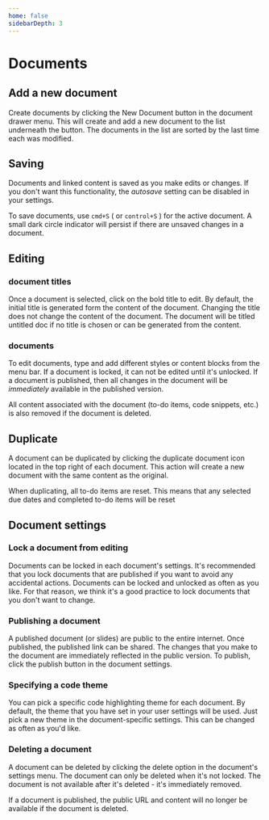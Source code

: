 ```yaml
---
home: false
sidebarDepth: 3
---
```


# Documents

## Add a new document

Create documents by clicking the New Document button in the document drawer menu. This will create and add a new document to the list underneath the button. The documents in the list are sorted by the last time each was modified.

## Saving

Documents and linked content is saved as you make edits or changes. If you don't want this functionality, the _autosave_ setting can be disabled in your settings.

To save documents, use `cmd+S` ( or `control+S` ) for the active document. A small dark circle indicator will persist if there are unsaved changes in a document.

## Editing

### document titles

Once a document is selected, click on the bold title to edit. By default, the initial title is generated form the content of the document. Changing the title does not change the content of the document. The document will be titled untitled doc if no title is chosen or can be generated from the content.

### documents

To edit documents, type and add different styles or content blocks from the menu bar. If a document is locked, it can not be edited until it's unlocked. If a document is published, then all changes in the document will be _immediately_ available in the published version.

All content associated with the document (to-do items, code snippets, etc.) is also removed if the document is deleted.

## Duplicate

A document can be duplicated by clicking the duplicate document icon located in the top right of each document. This action will create a new document with the same content as the original.

When duplicating, all to-do items are reset. This means that any selected due dates and completed to-do items will be reset

## Document settings

### Lock a document from editing

Documents can be locked in each document's settings. It's recommended that you lock documents that are published if you want to avoid any accidental actions. Documents can be locked and unlocked as often as you like. For that reason, we think it's a good practice to lock documents that you don't want to change.

### Publishing a document

A published document (or slides) are public to the entire internet. Once published, the published link can be shared. The changes that you make to the document are immediately reflected in the public version. To publish, click the publish button in the document settings.

### Specifying a code theme

You can pick a specific code highlighting theme for each document. By default, the theme that you have set in your user settings will be used. Just pick a new theme in the document-specific settings. This can be changed as often as you'd like.

### Deleting a document

A document can be deleted by clicking the delete option in the document's settings menu. The document can only be deleted when it's not locked. The document is not available after it's deleted - it's immediately removed.

If a document is published, the public URL and content will no longer be available if the document is deleted.
